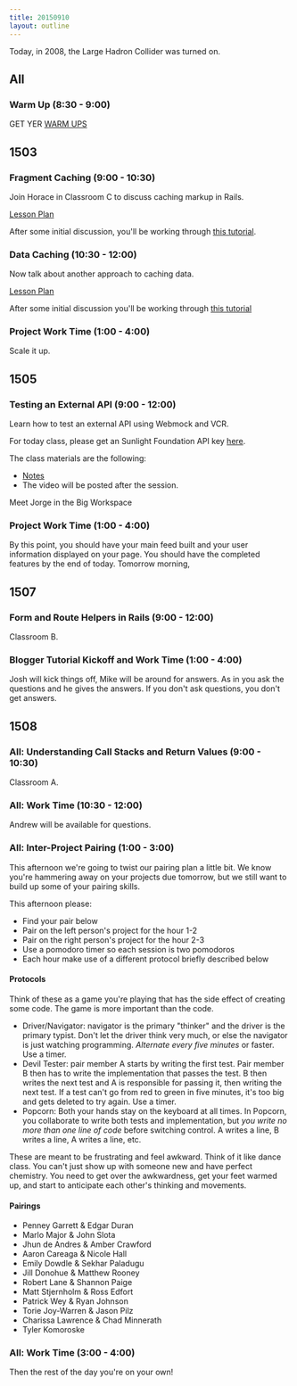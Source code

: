 ```yaml
---
title: 20150910
layout: outline
---
```


Today, in 2008, the Large Hadron Collider was turned on.

## All

### Warm Up (8:30 - 9:00)

GET YER [WARM UPS](https://thewarmup.herokuapp.com/)


## 1503

### Fragment Caching (9:00 - 10:30)

Join Horace in Classroom C to discuss caching markup in Rails.

[Lesson Plan](https://github.com/turingschool/lesson_plans/blob/master/ruby_04-apis_and_scalability/key_based_caching.markdown)

After some initial discussion, you'll be working through [this tutorial](https://github.com/turingschool/lesson_plans/blob/master/ruby_04-apis_and_scalability/key_based_caching.markdown).


### Data Caching (10:30 - 12:00)

Now talk about another approach to caching data.

[Lesson Plan](https://github.com/turingschool/lesson_plans/blob/master/ruby_04-apis_and_scalability/caching_data.markdown)

After some initial discussion you'll be working through
[this tutorial](http://tutorials.jumpstartlab.com/topics/performance/caching_data.html)

### Project Work Time (1:00 - 4:00)

Scale it up.

## 1505

### Testing an External API (9:00 - 12:00)

Learn how to test an external API using Webmock and VCR.

For today class, please get an Sunlight Foundation API key [here](http://sunlightfoundation.com/api/accounts/register/).

The class materials are the following:

* [Notes](https://www.dropbox.com/s/jr1j95burs3dz14/Turing%20-%20Testing%20an%20External%20API%20%28Notes%29.pages?dl=0)
* The video will be posted after the session.

Meet Jorge in the Big Workspace

### Project Work Time (1:00 - 4:00)

By this point, you should have your main feed built and your user information displayed on your page. You should have the completed features by the end of today. Tomorrow morning,

## 1507

### Form and Route Helpers in Rails (9:00 - 12:00)

Classroom B.

### Blogger Tutorial Kickoff and Work Time (1:00 - 4:00)

Josh will kick things off, Mike will be around for answers.
As in you ask the questions and he gives the answers. If you don't ask
questions, you don't get answers.


## 1508

### All: Understanding Call Stacks and Return Values (9:00 - 10:30)

Classroom A.

### All: Work Time (10:30 - 12:00)

Andrew will be available for questions.

### All: Inter-Project Pairing (1:00 - 3:00)

This afternoon we're going to twist our pairing plan a little bit. We know
you're hammering away on your projects due tomorrow, but we still want to build
up some of your pairing skills.

This afternoon please:

* Find your pair below
* Pair on the left person's project for the hour 1-2
* Pair on the right person's project for the hour 2-3
* Use a pomodoro timer so each session is two pomodoros
* Each hour make use of a different protocol briefly described below

#### Protocols

Think of these as a game you're playing that has the side effect of creating some
code. The game is more important than the code.

* Driver/Navigator: navigator is the primary "thinker" and the driver is the
primary typist. Don't let the driver think very much, or else the navigator is
just watching programming. *Alternate every five minutes* or faster. Use a timer.
* Devil Tester: pair member A starts by writing the first test. Pair member B then
has to write the implementation that passes the test. B then writes the next test
and A is responsible for passing it, then writing the next test. If a test can't
go from red to green in five minutes, it's too big and gets deleted to try again.
Use a timer.
* Popcorn: Both your hands stay on the keyboard at all times. In Popcorn, you
collaborate to write both tests and implementation, but *you write no more than
one line of code* before switching control. A writes a line, B writes a line, A
writes a line, etc.

These are meant to be frustrating and feel awkward. Think of it like dance class.
You can't just show up with someone new and have perfect chemistry. You need to
get over the awkwardness, get your feet warmed up, and start to anticipate each
other's thinking and movements.

#### Pairings

* Penney Garrett & Edgar Duran
* Marlo Major & John Slota
* Jhun de Andres & Amber Crawford
* Aaron Careaga & Nicole Hall
* Emily Dowdle & Sekhar Paladugu
* Jill Donohue & Matthew Rooney
* Robert Lane & Shannon Paige
* Matt Stjernholm & Ross Edfort
* Patrick Wey & Ryan Johnson
* Torie Joy-Warren & Jason Pilz
* Charissa Lawrence & Chad Minnerath
* Tyler Komoroske

### All: Work Time (3:00 - 4:00)

Then the rest of the day you're on your own!
